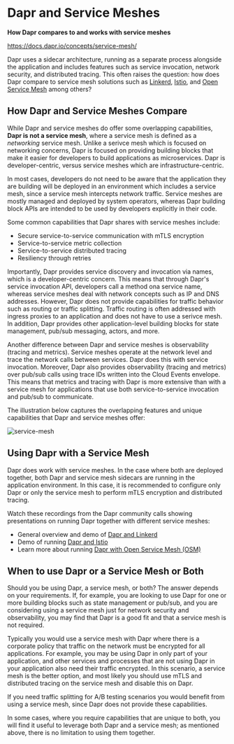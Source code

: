 # Dapr and Service Meshes

**How Dapr compares to and works with service meshes**

https://docs.dapr.io/concepts/service-mesh/

Dapr uses a sidecar architecture, running as a separate process alongside the application and includes features such as service invocation, network security, and distributed tracing. This often raises the question: how does Dapr compare to service mesh solutions such as [Linkerd](https://linkerd.io/), [Istio](https://istio.io/), and [Open Service Mesh](https://openservicemesh.io/) among others?

## How Dapr and Service Meshes Compare

While Dapr and service meshes do offer some overlapping capabilities, **Dapr is not a service mesh**, where a service mesh is defined as a *networking* service mesh. Unlike a serivce mesh which is focused on networking concerns, Dapr is focused on providing building blocks that make it easier for developers to build applications as microservices. Dapr is developer-centric, versus service meshes which are infrastructure-centric.

In most cases, developers do not need to be aware that the application they are building will be deployed in an environment which includes a service mesh, since a service mesh intercepts network traffic. Service meshes are mostly managed and deployed by system operators, whereas Dapr building block APIs are intended to be used by developers explicitly in their code.

Some common capabilities that Dapr shares with service meshes include:

* Secure service-to-service communication with mTLS encryption
* Service-to-service metric collection
* Service-to-service distributed tracing
* Resiliency through retries

Importantly, Dapr provides service discovery and invocation via names, which is a developer-centric concern. This means that through Dapr's service invocation API, developers call a method ona  service name, whereas service meshes deal with network concepts such as IP and DNS addresses. However, Dapr does not provide capabilities for traffic behavior such as routing or traffic splitting. Traffic routing is often addressed with ingress proxies to an application and does not have to use a serivce mesh. In addition, Dapr provides other application-level building blocks for state management, pub/sub messaging, actors, and more.

Another difference between Dapr and service meshes is observability (tracing and metrics). Service meshes operate at the network level and trace the network calls between services. Dapr does this with service invocation. Moreover, Dapr also provides observability (tracing and metrics) over pub/sub calls using trace IDs written into the Cloud Events envelope. This means that metrics and tracing with Dapr is more extensive than with a service mesh for applications that use both service-to-service invocation and pub/sub to communicate.

The illustration below captures the overlapping features and unique capabilities that Dapr and service meshes offer:

![service-mesh](https://docs.dapr.io/images/service-mesh.png)

## Using Dapr with a Service Mesh

Dapr does work with service meshes. In the case where both are deployed together, both Dapr and service mesh sidecars are running in the application environment. In this case, it is recommended to configure only Dapr or only the service mesh to perform mTLS encryption and distributed tracing.

Watch these recordings from the Dapr community calls showing presentations on running Dapr together with different service meshes:

* General overview and demo of [Dapr and Linkerd](https://youtu.be/xxU68ewRmz8?t=142)
* Demo of running [Dapr and Istio](https://youtu.be/ngIDOQApx8g?t=335)
* Learn more about running [Dapr with Open Service Mesh (OSM)](https://docs.dapr.io/developing-applications/integrations/open-service-mesh/)

## When to use Dapr or a Service Mesh or Both

Should you be using Dapr, a service mesh, or both? The answer depends on your requirements. If, for example, you are looking to use Dapr for one or more building blocks such as state management or pub/sub, and you are considering using a service mesh just for network security and observability, you may find that Dapr is a good fit and that a service mesh is not required.

Typically you would use a service mesh with Dapr where there is a corporate policy that traffic on the network must be encrypted for all applications. For example, you may be using Dapr in only part of your application, and other services and processes that are not using Dapr in your application also need their traffic encrypted. In this scenario, a service mesh is the better option, and most likely you should use mTLS and distributed tracing on the service mesh and disable this on Dapr.

If you need traffic splitting for A/B testing scenarios you would benefit from using a service mesh, since Dapr does not provide these capabilities.

In some cases, where you require capabilities that are unique to both, you will find it useful to leverage both Dapr and a service mesh; as mentioned above, there is no limitation to using them together.